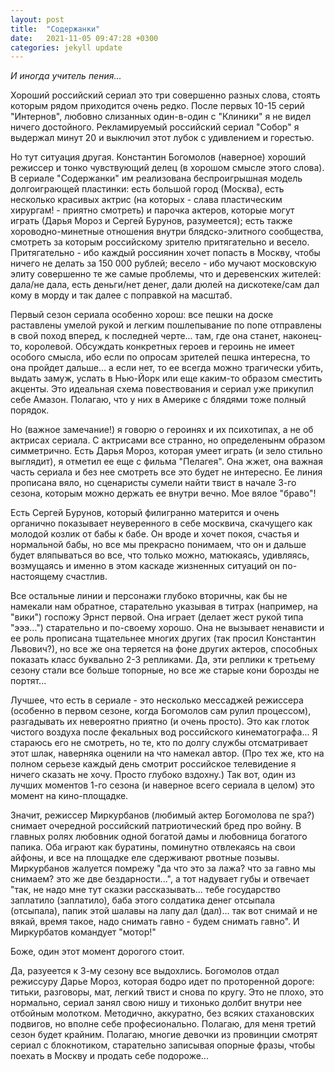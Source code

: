 ```yaml
---
layout: post
title:  "Содержанки"
date:   2021-11-05 09:47:28 +0300
categories: jekyll update
---
```

*И иногда учитель пения...*

Хороший российский сериал это три совершенно разных слова, стоять которым рядом приходится очень редко. После первых 10-15 серий "Интернов", любовно слизанных один-в-один с "Клиники" я не видел ничего достойного. Рекламируемый российский сериал "Собор" я выдержал минут 20 и выключил этот лубок с удивлением и горестью.

Но тут ситуация другая. Константин Богомолов (наверное) хороший режиссер и тонко чувствующий делец (в хорошом смысле этого слова). В сериале "Содержанки" им реализована беспроигрышная модель долгоиграющей пластинки: есть большой город (Москва), есть несколько красивых актрис (на которых  - слава пластическим хирургам! - приятно смотреть) и парочка актеров, которые могут играть (Дарья Мороз и Сергей Бурунов, разумеется); есть также хороводно-минетные отношения внутри блядско-элитного сообщества, смотреть за которым российскому зрителю притягательно и весело. Притягательно - ибо каждый россиянин хочет попасть в Москву, чтобы ничего не делать за 150 000 рублей; весело - ибо мучают московскую элиту совершенно те же самые проблемы, что и деревенских жителей: дала/не дала, есть деньги/нет денег, дали дюлей на дискотеке/сам дал кому в морду и так далее с поправкой на масштаб.

Первый сезон сериала особенно хорош: все пешки на доске раставлены умелой рукой и легким пошлепывание по попе отправлены в свой поход вперед, к последней черте... там, где она станет, наконец-то, королевой. Обсуждать конкретных героев и героинь не имеет особого смысла, ибо если по опросам зрителей пешка интересна, то она пройдет дальше... а если нет, то ее всегда можно трагически убить, выдать замуж, услать в Нью-Йорк или еще каким-то образом сместить акценты. Это идеальная схема повествования и сериал уже прикупил себе Амазон. Полагаю, что у них в Америке с блядями тоже полный порядок.

Но (важное замечание!) я говорю о героинях и их психотипах, а не об актрисах сериала. С актрисами все странно, но определенынм образом симметрично. Есть Дарья Мороз, которая умеет играть (и зело стильно выглядит), я отметил ее еще с фильма "Пелагея". Она жжет, она важная часть сериала и без нее смотреть все это будет не интересно. Ее линия прописана вяло, но сценаристы сумели найти твист в начале 3-го сезона, которым можно держать ее внутри вечно. Мое вялое "браво"!

Есть Сергей Бурунов, который филигранно матерится и очень органично показывает неуверенного в себе москвича, скачущего как молодой козлик от бабы к бабе. Он вроде и хочет покоя, счастья и нормальной бабы, но все мы прекрасно понимаем, что он и дальше будет вляпываться во все, что только можно, матюкаясь, удивляясь, возмущаясь и именно в этом каскаде жизненных ситуаций он по-настоящему счастлив.

Все остальные линии и персонажи глубоко вторичны, как бы не намекали нам обратное, старательно указывая в титрах (например, на "вики") госпожу Эрнст первой. Она играет (делает жест рукой типа "эээ...") старательно и по-своему хорошо. Она не вызывает ненависти и ее роль прописана тщательнее многих других (так просил Константин Львович?), но все же она теряется на фоне других актеров, способных показать класс буквально 2-3 репликами. Да, эти реплики к третьему сезону стали все больше топорные, но все же старые кони борозды не портят...

Лучшее, что есть в сериале - это несколько мессаджей режиссера (особенно в первом сезоне, когда Богомолов сам рулил процессом), разгадывать их невероятно приятно (и очень просто). Это как глоток чистого воздуха после фекальных вод российского кинематографа... Я стараюсь его не смотреть, но те, кто по долгу службы отсматривает этот шлак, наверняка оценили на что намекал автор. (Про тех же, кто на полном серьезе каждый день смотрит российское телевидение я ничего сказать не хочу. Просто глубоко вздохну.) Так вот, один из лучших моментов 1-го сезона (и наверное всего сериала в целом) это момент на кино-площадке.

Значит, режиссер Миркурбанов (любимый актер Богомолова ne spa?) снимает очередной российский патриотический бред про войну. В главных ролях любовник одной богатой дамы и любовница богатого папика. Оба играют как буратины, поминутно отвлекаясь на свои айфоны, и все на площадке еле сдерживают рвотные позывы. Миркурбанов жалуется помрежу "да что это за лажа? что за гавно мы снимаем? это же две бездарности...", а тот надувает губы и отвечает "так, не надо мне тут сказки рассказывать... тебе государство заплатило (заплатило), баба этого солдатика денег отсыпала (отсыпала), папик этой шалавы на лапу дал (дал)... так вот снимай и не вякай, время такое, надо снимать гавно - будем снимать гавно". И Миркурбатов командует "мотор!"

Боже, один этот момент дорогого стоит.

Да, разуеется к 3-му сезону все выдохлись. Богомолов отдал режиссуру Дарье Мороз, которая бодро идет по проторенной дороге: титьки, разговоры, мат, легкий твист и снова по кругу. Это не плохо, это нормально, сериал занял свою нишу и тихонько долбит внутри нее отбойным молотком. Методично, аккуратно, без всяких стахановских подвигов, но вполне себе професионально. Полагаю, для меня третий сезон будет крайним. Полагаю, многие девочки из провинции смотрят сериал с блокнотиком, старательно записывая опорные фразы, чтобы поехать в Москву и продать себе подороже...

